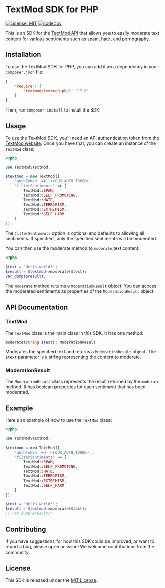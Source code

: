 # TextMod SDK for PHP

[![License: MIT](https://img.shields.io/badge/License-MIT-yellow.svg)](https://opensource.org/licenses/MIT)
[![codecov](https://codecov.io/gh/textmod/textmod-php/branch/php7/graph/badge.svg?token=JCi7zaNRHv)](https://codecov.io/gh/textmod/textmod-php)

This is an SDK for the [TextMod API](https://textmod.xyz/) that allows you to easily moderate text content for various sentiments such as spam, hate, and pornography.

## Installation

To use the TextMod SDK for PHP, you can add it as a dependency in your `composer.json` file:

```json
{
    "require": {
        "textmod/textmod-php": "^7.0"
    }
}
```

Then, run `composer install` to install the SDK.

## Usage

To use the TextMod SDK, you'll need an API authentication token from the [TextMod website](https://textmod.xyz).
Once you have that, you can create an instance of the `TextMod` class:

```php
<?php

use TextMod\TextMod;

$textmod = new TextMod([
    'authToken' => '<YOUR_AUTH_TOKEN>',
    'filterSentiments' => [
        TextMod::SPAM,
        TextMod::SELF_PROMOTING,
        TextMod::HATE,
        TextMod::TERRORISM,
        TextMod::EXTREMISM,
        TextMod::SELF_HARM
    ]
]);
```

The `filterSentiments` option is optional and defaults to allowing all sentiments.
If specified, only the specified sentiments will be moderated.

You can then use the moderate method to `moderate` text content:

```php
<?php

$text = 'Hello world!';
$result = $textmod->moderate($text);
var_dump($result);

```

The `moderate` method returns a `ModerationResult` object.
You can access the moderated sentiments as properties of the `ModerationResult` object.

## API Documentation

### TextMod

The `TextMod` class is the main class in this SDK. It has one method:

```php
moderate(string $text): ModerationResult
```

Moderates the specified text and returns a `ModerationResult` object.
The `$text` parameter is a string representing the content to moderate.

### ModerationResult

The `ModerationResult` class represents the result returned by the `moderate` method.
It has boolean properties for each sentiment that has been moderated.

## Example

Here's an example of how to use the `TextMod` class:

```php
<?php

use TextMod\TextMod;

$textmod = new TextMod([
    'authToken' => '<YOUR_AUTH_TOKEN>',
    'filterSentiments' => [
        TextMod::SPAM,
        TextMod::SELF_PROMOTING,
        TextMod::HATE,
        TextMod::TERRORISM,
        TextMod::EXTREMISM,
        TextMod::SELF_HARM
    ]
]);

$text = 'Hello world!';
$result = $textmod->moderate($text);
// var_dump($result);
```

## Contributing

If you have suggestions for how this SDK could be improved, or want to report a bug, please open an issue! We welcome contributions from the community.

## License

This SDK is released under the [MIT License](./LICENSE.md).